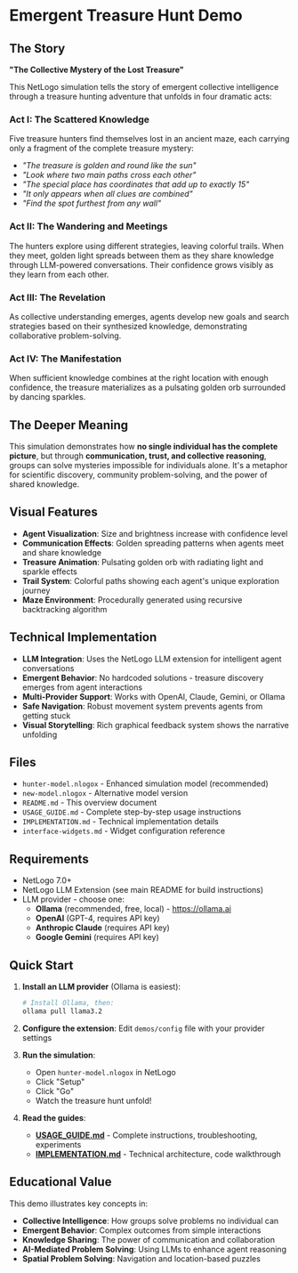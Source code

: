# Emergent Treasure Hunt Demo

## The Story

**"The Collective Mystery of the Lost Treasure"**

This NetLogo simulation tells the story of emergent collective intelligence through a treasure hunting adventure that unfolds in four dramatic acts:

### Act I: The Scattered Knowledge
Five treasure hunters find themselves lost in an ancient maze, each carrying only a fragment of the complete treasure mystery:
- *"The treasure is golden and round like the sun"*
- *"Look where two main paths cross each other"*
- *"The special place has coordinates that add up to exactly 15"*
- *"It only appears when all clues are combined"*
- *"Find the spot furthest from any wall"*

### Act II: The Wandering and Meetings
The hunters explore using different strategies, leaving colorful trails. When they meet, golden light spreads between them as they share knowledge through LLM-powered conversations. Their confidence grows visibly as they learn from each other.

### Act III: The Revelation
As collective understanding emerges, agents develop new goals and search strategies based on their synthesized knowledge, demonstrating collaborative problem-solving.

### Act IV: The Manifestation
When sufficient knowledge combines at the right location with enough confidence, the treasure materializes as a pulsating golden orb surrounded by dancing sparkles.

## The Deeper Meaning

This simulation demonstrates how **no single individual has the complete picture**, but through **communication, trust, and collective reasoning**, groups can solve mysteries impossible for individuals alone. It's a metaphor for scientific discovery, community problem-solving, and the power of shared knowledge.

## Visual Features

- **Agent Visualization**: Size and brightness increase with confidence level
- **Communication Effects**: Golden spreading patterns when agents meet and share knowledge
- **Treasure Animation**: Pulsating golden orb with radiating light and sparkle effects
- **Trail System**: Colorful paths showing each agent's unique exploration journey
- **Maze Environment**: Procedurally generated using recursive backtracking algorithm

## Technical Implementation

- **LLM Integration**: Uses the NetLogo LLM extension for intelligent agent conversations
- **Emergent Behavior**: No hardcoded solutions - treasure discovery emerges from agent interactions
- **Multi-Provider Support**: Works with OpenAI, Claude, Gemini, or Ollama
- **Safe Navigation**: Robust movement system prevents agents from getting stuck
- **Visual Storytelling**: Rich graphical feedback system shows the narrative unfolding

## Files

- `hunter-model.nlogox` - Enhanced simulation model (recommended)
- `new-model.nlogox` - Alternative model version
- `README.md` - This overview document
- `USAGE_GUIDE.md` - Complete step-by-step usage instructions
- `IMPLEMENTATION.md` - Technical implementation details
- `interface-widgets.md` - Widget configuration reference

## Requirements

- NetLogo 7.0+
- NetLogo LLM Extension (see main README for build instructions)
- LLM provider - choose one:
  - **Ollama** (recommended, free, local) - https://ollama.ai
  - **OpenAI** (GPT-4, requires API key)
  - **Anthropic Claude** (requires API key)
  - **Google Gemini** (requires API key)

## Quick Start

1. **Install an LLM provider** (Ollama is easiest):
   ```bash
   # Install Ollama, then:
   ollama pull llama3.2
   ```

2. **Configure the extension**: Edit `demos/config` file with your provider settings

3. **Run the simulation**:
   - Open `hunter-model.nlogox` in NetLogo
   - Click "Setup"
   - Click "Go"
   - Watch the treasure hunt unfold!

4. **Read the guides**:
   - **[USAGE_GUIDE.md](./USAGE_GUIDE.md)** - Complete instructions, troubleshooting, experiments
   - **[IMPLEMENTATION.md](./IMPLEMENTATION.md)** - Technical architecture, code walkthrough

## Educational Value

This demo illustrates key concepts in:
- **Collective Intelligence**: How groups solve problems no individual can
- **Emergent Behavior**: Complex outcomes from simple interactions
- **Knowledge Sharing**: The power of communication and collaboration
- **AI-Mediated Problem Solving**: Using LLMs to enhance agent reasoning
- **Spatial Problem Solving**: Navigation and location-based puzzles
